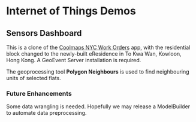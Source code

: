 # Internet of Things Demos

## Sensors Dashboard
This is a clone of the [Coolmaps NYC Work Orders](https://coolmaps.esri.com/NYC/NYCHA/dashboard/) app, with the residential block changed to the newly-built eResidence in To Kwa Wan, Kowloon, Hong Kong. A GeoEvent Server installation is required.

The geoprocessing tool **Polygon Neighbours** is used to find neighbouring units of selected flats.

### Future Enhancements
Some data wrangling is needed. Hopefully we may release a ModelBuilder to automate data preprocessing.